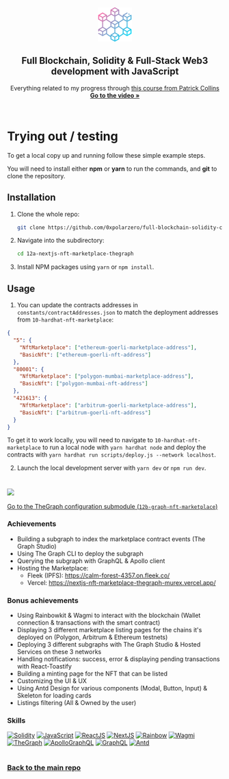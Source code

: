 <a name="readme-top"></a>

<!-- PROJECT LOGO -->
<br />
<div align="center">
  <a href="https://github.com/0xpolarzero/full-blockchain-solidity-course-js">
    <img src="../images/blockchain.png" alt="Logo" width="80" height="80">
  </a>

<h2 align="center">Full Blockchain, Solidity & Full-Stack Web3 development with JavaScript </h3>

  <p align="center">
    Everything related to my progress through <a href="https://youtu.be/gyMwXuJrbJQ">this course from Patrick Collins</a>
    <br />
    <a href="https://youtu.be/gyMwXuJrbJQ"><strong>Go to the video »</strong></a>
  </p>
</div>

<br />

# Trying out / testing

<p>To get a local copy up and running follow these simple example steps.</p>
<p>You will need to install either <strong>npm</strong> or <strong>yarn</strong> to run the commands, and <strong>git</strong> to clone the repository.</p>

## Installation

1. Clone the whole repo:
   ```sh
   git clone https://github.com/0xpolarzero/full-blockchain-solidity-course-js.git
   ```
2. Navigate into the subdirectory:
   ```sh
   cd 12a-nextjs-nft-marketplace-thegraph
   ```
3. Install NPM packages using `yarn` or `npm install`.

## Usage

1. You can update the contracts addresses in `constants/contractAddresses.json` to match the deployment addresses from `10-hardhat-nft-marketplace`:

```json
{
  "5": {
    "NftMarketplace": ["ethereum-goerli-marketplace-address"],
    "BasicNft": ["ethereum-goerli-nft-address"]
  },
  "80001": {
    "NftMarketplace": ["polygon-mumbai-marketplace-address"],
    "BasicNft": ["polygon-mumbai-nft-address"]
  },
  "421613": {
    "NftMarketplace": ["arbitrum-goerli-marketplace-address"],
    "BasicNft": ["arbitrum-goerli-nft-address"]
  }
}
```

To get it to work locally, you will need to navigate to `10-hardhat-nft-marketplace` to run a local node with `yarn hardhat node` and deploy the contracts with `yarn hardhat run scripts/deploy.js --network localhost`.

2. Launch the local development server with `yarn dev` or `npm run dev`.

#

<a href="https://github.com/0xpolarzero/full-blockchain-solidity-course-js/tree/main/12a-nextjs-nft-marketplace-thegraph" id="mission-12"><img src="https://shields.io/badge/Mission%2012%20-%20Next.js%20&%20TheGraph%20●%20NFT%20Marketplace%20(Lesson%2015)-742EC0?style=for-the-badge&logo=target" height="35" /></a>

<a href="https://github.com/0xpolarzero/full-blockchain-solidity-course-js/tree/main/12b-graph-nft-marketplace">Go to the TheGraph configuration submodule (`12b-graph-nft-marketplace`)</a>

### Achievements

- Building a subgraph to index the marketplace contract events (The Graph Studio)
- Using The Graph CLI to deploy the subgraph
- Querying the subgraph with GraphQL & Apollo client
- Hosting the Marketplace:
  - Fleek (IPFS): https://calm-forest-4357.on.fleek.co/
  - Vercel: https://nextjs-nft-marketplace-thegraph-murex.vercel.app/

### Bonus achievements

- Using Rainbowkit & Wagmi to interact with the blockchain (Wallet connection & transactions with the smart contract)
- Displaying 3 different marketplace listing pages for the chains it's deployed on (Polygon, Arbitrum & Ethereum testnets)
- Deploying 3 different subgraphs with The Graph Studio & Hosted Services on these 3 networks
- Handling notifications: success, error & displaying pending transactions with React-Toastify
- Building a minting page for the NFT that can be listed
- Customizing the UI & UX
- Using Antd Design for various components (Modal, Button, Input) & Skeleton for loading cards
- Listings filtering (All & Owned by the user)

### Skills

[![Solidity]](https://soliditylang.org/)
[![JavaScript]](https://developer.mozilla.org/fr/docs/Web/JavaScript)
[![ReactJS]](https://reactjs.org/)
[![NextJS]](https://nextjs.org/)
[![Rainbow]](https://www.rainbowkit.com/)
[![Wagmi]](https://wagmi.sh/)
[![TheGraph]](https://thegraph.com/en/)
[![ApolloGraphQL]](https://www.apollographql.com/)
[![GraphQL]](https://graphql.org/)
[![Antd]](https://ant.design/)

#

### [Back to the main repo](https://github.com/0xpolarzero/full-blockchain-solidity-course-js)

[solidity]: https://custom-icon-badges.demolab.com/badge/Solidity-3C3C3D?style=for-the-badge&logo=solidity&logoColor=white
[javascript]: https://img.shields.io/badge/JavaScript-F7DF1E.svg?style=for-the-badge&logo=JavaScript&logoColor=black
[reactjs]: https://img.shields.io/badge/React-20232A?style=for-the-badge&logo=react&logoColor=61DAFB
[nextjs]: https://img.shields.io/badge/next.js-000000?style=for-the-badge&logo=nextdotjs&logoColor=white
[rainbow]: https://custom-icon-badges.demolab.com/badge/Rainbowkit-032463?style=for-the-badge&logo=rainbow
[wagmi]: https://custom-icon-badges.demolab.com/badge/Wagmi-1C1B1B?style=for-the-badge&logo=wagmi
[antd]: https://img.shields.io/badge/Ant%20Design-0170FE.svg?style=for-the-badge&logo=Ant-Design&logoColor=white
[thegraph]: https://custom-icon-badges.demolab.com/badge/TheGraph-0C0A1C?style=for-the-badge&logo=thegraph&logoColor=white
[apollographql]: https://img.shields.io/badge/Apollo%20GraphQL-311C87.svg?style=for-the-badge&logo=Apollo-GraphQL&logoColor=white
[graphql]: https://img.shields.io/badge/GraphQL-E10098.svg?style=for-the-badge&logo=GraphQL&logoColor=white
